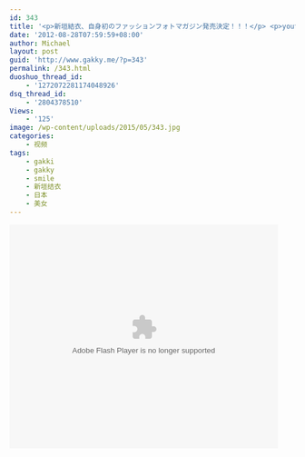 ```yaml
---
id: 343
title: '<p>新垣結衣、自身初のファッションフォトマガジン発売決定！！！</p> <p>youtube:<a href="http://www.youtube.com/watch?v=Jt0w3uMS8e0&amp;amp;feature=g-all-u" target="_blank">http://www.youtube.com/watch?v=Jt0w3uMS8e0&amp;feature=g-all-u</a></p> <p> 1080P下载： <a href="http://kuai.xunlei.com/d/HZPLMIZJTAFF" target="_blank">http://kuai.xunlei.com/d/HZPLMIZJTAFF</a> </p>'
date: '2012-08-28T07:59:59+08:00'
author: Michael
layout: post
guid: 'http://www.gakky.me/?p=343'
permalink: /343.html
duoshuo_thread_id:
    - '1272072281174048926'
dsq_thread_id:
    - '2804378510'
Views:
    - '125'
image: /wp-content/uploads/2015/05/343.jpg
categories:
    - 视频
tags:
    - gakki
    - gakky
    - smile
    - 新垣结衣
    - 日本
    - 美女
---
```


<object height="394" width="473"><param name="allowscriptaccess" value="sameDomain"></param><param name="wmode" value="transparent"></param><param name="movie" value="http://player.youku.com/player.php/sid/111053949/v.swf"></param><param name="allowfullscreen" value="true"></param><embed allowfullscreen="true" allowscriptaccess="sameDomain" height="394" src="http://player.youku.com/player.php/sid/111053949/v.swf" type="application/x-shockwave-flash" width="473" wmode="transparent"></embed></object>